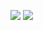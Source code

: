 <figure class="half">
    <img src="https://github-readme-stats.vercel.app/api?username=hope140&count_private=true&show_icons=true&hide=prs">
    <img src="https://github-readme-stats.vercel.app/api/top-langs/?username=hope140&layout=compact">
</figure>
